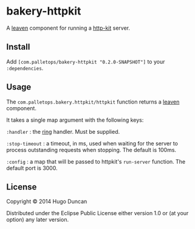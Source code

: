 # bakery-httpkit

A [leaven][leaven] component for running a [http-kit][http-kit] server.

## Install

Add `[com.palletops/bakery-httpkit "0.2.0-SNAPSHOT"]` to your
`:dependencies`.

## Usage

The `com.palletops.bakery.httpkit/httpkit` function returns a
[leaven][leaven] component.

It takes a single map argument with the following keys:


`:handler`
: the [ring][ring] handler.  Must be supplied.

`:stop-timeout`
: a timeout, in ms, used when waiting for the server to process outstanding requests
  when stopping.  The default is 100ms.

`:config`
: a map that will be passed to httpkit's `run-server` function.  The
  default port is 3000.


## License

Copyright © 2014 Hugo Duncan

Distributed under the Eclipse Public License either version 1.0 or (at
your option) any later version.

[http-kit]:http://http-kit.org/ "http-kit web server"
[leaven]:https://github.com/palletops/leaven "Leaven component library"
[ring]:https://github.com/ring-clojure/ring "Ring"
